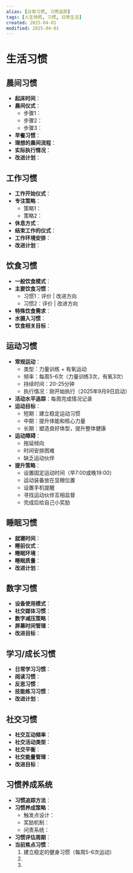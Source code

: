 ```yaml
---
alias: [日常习惯, 习惯追踪]
tags: [人生快照, 习惯, 日常生活]
created: 2025-04-01
modified: 2025-04-01
---
```


# 生活习惯

## 晨间习惯
- **起床时间**：
- **晨间仪式**：
  - 步骤1：
  - 步骤2：
  - 步骤3：
- **早餐习惯**：
- **理想的晨间流程**：
- **实际执行情况**：
- **改进计划**：

## 工作习惯
- **工作开始仪式**：
- **专注策略**：
  - 策略1：
  - 策略2：
- **休息方式**：
- **结束工作的仪式**：
- **工作环境安排**：
- **改进计划**：

## 饮食习惯
- **一般饮食模式**：
- **主要饮食习惯**：
  - 习惯1：评价 | 改进方向
  - 习惯2：评价 | 改进方向
- **特殊饮食需求**：
- **水摄入习惯**：
- **饮食相关目标**：

## 运动习惯
- **常规运动**：
  - 类型：力量训练 + 有氧运动
  - 频率：每周5-6次（力量训练3次，有氧3次）
  - 持续时间：20-25分钟
  - 执行情况：刚开始执行（2025年9月9日启动）
- **活动水平追踪**：每周完成情况记录
- **运动目标**：
  - 短期：建立稳定运动习惯
  - 中期：提升体能和核心力量
  - 长期：塑造良好体型，提升整体健康
- **运动障碍**：
  - 拖延倾向
  - 时间安排困难
  - 缺乏运动伙伴
- **提升策略**：
  - 设置固定运动时间（早7:00或晚19:00）
  - 运动装备放在显眼位置
  - 设置手机提醒
  - 寻找运动伙伴互相监督
  - 完成后给自己小奖励

## 睡眠习惯
- **就寝时间**：
- **睡前仪式**：
- **睡眠环境**：
- **睡眠质量**：
- **改进计划**：

## 数字习惯
- **设备使用模式**：
- **社交媒体习惯**：
- **数字减压策略**：
- **屏幕时间管理**：
- **改进目标**：

## 学习/成长习惯
- **日常学习习惯**：
- **阅读习惯**：
- **反思习惯**：
- **技能练习习惯**：
- **改进计划**：

## 社交习惯
- **社交互动频率**：
- **社交活动类型**：
- **社交平衡**：
- **社交能量管理**：
- **改进目标**：

## 习惯养成系统
- **习惯追踪方法**：
- **习惯养成策略**：
  - 触发点设计：
  - 奖励机制：
  - 问责系统：
- **习惯评估周期**：
- **当前焦点习惯**：
  1. 建立稳定的健身习惯（每周5-6次运动）
  2. 
  3.